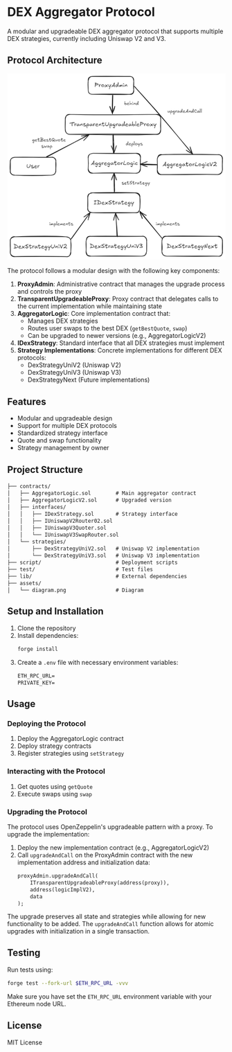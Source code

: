 # DEX Aggregator Protocol

A modular and upgradeable DEX aggregator protocol that supports multiple DEX strategies, currently including Uniswap V2 and V3.

## Protocol Architecture

![Protocol Architecture Diagram](assets/diagram.png)

The protocol follows a modular design with the following key components:

1. **ProxyAdmin**: Administrative contract that manages the upgrade process and controls the proxy
2. **TransparentUpgradeableProxy**: Proxy contract that delegates calls to the current implementation while maintaining state
3. **AggregatorLogic**: Core implementation contract that:
   - Manages DEX strategies
   - Routes user swaps to the best DEX (`getBestQuote`, `swap`)
   - Can be upgraded to newer versions (e.g., AggregatorLogicV2)
4. **IDexStrategy**: Standard interface that all DEX strategies must implement
5. **Strategy Implementations**: Concrete implementations for different DEX protocols:
   - DexStrategyUniV2 (Uniswap V2)
   - DexStrategyUniV3 (Uniswap V3)
   - DexStrategyNext (Future implementations)

## Features

- Modular and upgradeable design
- Support for multiple DEX protocols
- Standardized strategy interface
- Quote and swap functionality
- Strategy management by owner

## Project Structure

```
├── contracts/
│   ├── AggregatorLogic.sol        # Main aggregator contract
│   ├── AggregatorLogicV2.sol      # Upgraded version
│   ├── interfaces/
│   │   ├── IDexStrategy.sol       # Strategy interface
│   │   ├── IUniswapV2Router02.sol
│   │   ├── IUniswapV3Quoter.sol
│   │   └── IUniswapV3SwapRouter.sol
│   └── strategies/
│       ├── DexStrategyUniV2.sol   # Uniswap V2 implementation
│       └── DexStrategyUniV3.sol   # Uniswap V3 implementation
├── script/                        # Deployment scripts
├── test/                          # Test files
├── lib/                           # External dependencies
├── assets/
│   └── diagram.png                # Diagram
```

## Setup and Installation

1. Clone the repository
2. Install dependencies:
   ```bash
   forge install
   ```
3. Create a `.env` file with necessary environment variables:
   ```
   ETH_RPC_URL=
   PRIVATE_KEY=
   ```

## Usage

### Deploying the Protocol

1. Deploy the AggregatorLogic contract
2. Deploy strategy contracts
3. Register strategies using `setStrategy`

### Interacting with the Protocol

1. Get quotes using `getQuote`
2. Execute swaps using `swap`

### Upgrading the Protocol

The protocol uses OpenZeppelin's upgradeable pattern with a proxy. To upgrade the implementation:

1. Deploy the new implementation contract (e.g., AggregatorLogicV2)
2. Call `upgradeAndCall` on the ProxyAdmin contract with the new implementation address and initialization data:
   ```solidity
   proxyAdmin.upgradeAndCall(
       ITransparentUpgradeableProxy(address(proxy)),
       address(logicImplV2),
       data
   );
   ```

The upgrade preserves all state and strategies while allowing for new functionality to be added. The `upgradeAndCall` function allows for atomic upgrades with initialization in a single transaction.

## Testing

Run tests using:
```bash
forge test --fork-url $ETH_RPC_URL -vvv
```

Make sure you have set the `ETH_RPC_URL` environment variable with your Ethereum node URL.

## License

MIT License 